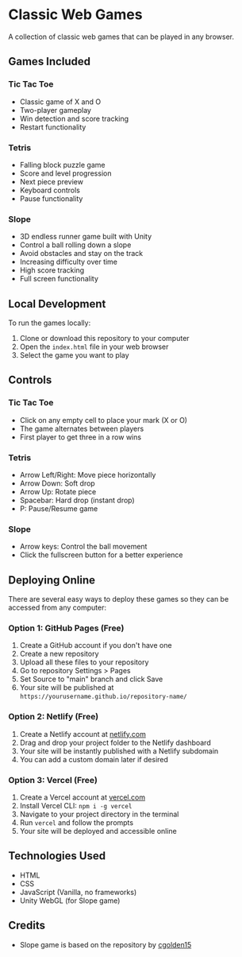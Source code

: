 # Classic Web Games

A collection of classic web games that can be played in any browser.

## Games Included

### Tic Tac Toe
- Classic game of X and O
- Two-player gameplay
- Win detection and score tracking
- Restart functionality

### Tetris
- Falling block puzzle game
- Score and level progression
- Next piece preview
- Keyboard controls
- Pause functionality

### Slope
- 3D endless runner game built with Unity
- Control a ball rolling down a slope
- Avoid obstacles and stay on the track
- Increasing difficulty over time
- High score tracking
- Full screen functionality

## Local Development

To run the games locally:

1. Clone or download this repository to your computer
2. Open the `index.html` file in your web browser
3. Select the game you want to play

## Controls

### Tic Tac Toe
- Click on any empty cell to place your mark (X or O)
- The game alternates between players
- First player to get three in a row wins

### Tetris
- Arrow Left/Right: Move piece horizontally
- Arrow Down: Soft drop
- Arrow Up: Rotate piece
- Spacebar: Hard drop (instant drop)
- P: Pause/Resume game

### Slope
- Arrow keys: Control the ball movement
- Click the fullscreen button for a better experience

## Deploying Online

There are several easy ways to deploy these games so they can be accessed from any computer:

### Option 1: GitHub Pages (Free)

1. Create a GitHub account if you don't have one
2. Create a new repository
3. Upload all these files to your repository
4. Go to repository Settings > Pages
5. Set Source to "main" branch and click Save
6. Your site will be published at `https://yourusername.github.io/repository-name/`

### Option 2: Netlify (Free)

1. Create a Netlify account at [netlify.com](https://www.netlify.com/)
2. Drag and drop your project folder to the Netlify dashboard
3. Your site will be instantly published with a Netlify subdomain
4. You can add a custom domain later if desired

### Option 3: Vercel (Free)

1. Create a Vercel account at [vercel.com](https://vercel.com/)
2. Install Vercel CLI: `npm i -g vercel`
3. Navigate to your project directory in the terminal
4. Run `vercel` and follow the prompts
5. Your site will be deployed and accessible online

## Technologies Used

- HTML
- CSS
- JavaScript (Vanilla, no frameworks)
- Unity WebGL (for Slope game)

## Credits

- Slope game is based on the repository by [cgolden15](https://github.com/cgolden15/Slope-Game) 